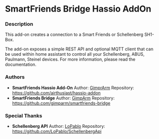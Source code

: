 # SmartFriends Bridge Hassio AddOn

### Description
This add-on creates a connection to a Smart Friends or Schellenberg SH1-Box.

The add-on exposes a simple REST API and optional MQTT client that can be used within home assistant to control all your Schellenberg, ABUS, Paulmann, Steinel devices.
For more information, please read the documentation.

### Authors
- **SmartFriends Hassio Add-On**
  Author: [GimprArm](https://github.com/gimparm)
  Repository: https://github.com/airthusiast/hassio-addon
- **SmartFriends Bridge**
  Author: [GimpArm](https://github.com/gimparm)
  Repository: https://github.com/gimparm/smartfriends-bridge
  
### Special Thanks
- **Schellenberg API**
  Author: [LoPablo](https://github.com/LoPablo)
  Repository: https://github.com/LoPablo/SchellenbergApi